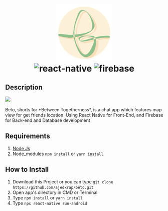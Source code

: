 <h1 align="center" > 
<img height="180" src="https://raw.githubusercontent.com/ajedkrap/beto/master/logo.png" alt="logo" />
  <div/>
  <div>
<img height="60" src="https://www.asapdevelopers.com/wp-content/uploads/2017/11/react-native-banner-1024x300-e1510060053599-1.png" alt="react-native" />
    <img height="60" src="https://www.gstatic.com/devrel-devsite/prod/va2f579f943e40687d02fe75a771878e054c901286ea550f8e49c5efb402dac68/firebase/images/touchicon-180.png" alt="firebase" />
  </div>
</h1>

## Description
[![](https://img.shields.io/badge/React--Native-v0.61.5-blue)](https://github.com/facebook/react-native)
<div />
Beto, shorts for *Between Togetherness*, is a chat app which features map view for get friends location. Using React Native for Front-End, and Firebase for Back-end and Database development
<p align='justify'></p>

## Requirements

1. <a href="https://nodejs.org/en/download/">Node Js</a>
2. Node_modules `npm install` or `yarn install`

## How to Install

1. Download this Project or you can type `git clone https://github.com/ajedkrap/beto.git`
2. Open app's directory in CMD or Terminal
3. Type `npm install` or `yarn install`
4. Type `npx react-native run-android`
